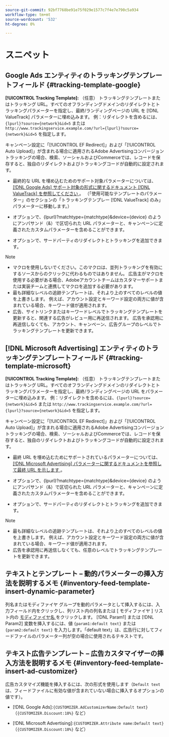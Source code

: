 ```yaml
---
source-git-commit: 92bf7768be91e75f029e1577c7f4e7e790c5a934
workflow-type: tm+mt
source-wordcount: '532'
ht-degree: 0%

---
```

# スニペット

## Google Ads エンティティのトラッキングテンプレートフィールド {#tracking-template-google}

<!-- Duplicated from include file because one file has multiple occurrences, which ExL doesn't support. -->

**[!UICONTROL Tracking Template]:** （任意） トラッキングテンプレートまたはトラッキング URL。すべてのオフランディングドメインのリダイレクトとトラッキングパラメーターを指定し、最終/ランディングページの URL を [!DNL ValueTrack] パラメーターに埋め込みます。 例：リダイレクトを含めるには、`{lpurl}?source={network}&id=5` または `http://www.trackingservice.example.com/?url={lpurl}?source={network}&id=5` を指定します。

キャンペーン設定に「[!UICONTROL EF Redirect]」および「[!UICONTROL Auto Upload]」が含まれる場合に適用されるAdobe Advertisingコンバージョントラッキングの場合、検索、ソーシャルおよびCommerceでは、レコードを保存すると、独自のリダイレクトおよびトラッキングコードが自動的に設定されます。

* 最終的な URL を埋め込むためのサポート対象パラメーターについては、[[!DNL Google Ads]  サポート対象の形式に関するドキュメント  [!DNL ValueTrack]  を参照してください ](https://support.google.com/google-ads/answer/6305348)。 （「使用可能なテンプレートのパラメーター」のセクションの「トラッキングテンプレー [!DNL ValueTrack] のみ」パラメーターに移動します。）

* オプションで、{lpurl}?matchtype={matchtype}&amp;device={device} のようにアンパサンド（&amp;）で区切られた URL パラメーターと、キャンペーンに定義されたカスタムパラメーターを含めることができます。

* オプションで、サードパーティのリダイレクトとトラッキングを追加できます。

>[!NOTE]
>
>* マクロを使用しないでください。このマクロは、並列トラッキングを有効にするソースからのクリックに代わるものではありません。 広告主がマクロを使用する必要がある場合、Adobeアカウントチームはカスタマーサポートまたは実装チームと連携してマクロを追加する必要があります。
>* 最も詳細なレベルの追跡テンプレートは、それより上のすべてのレベルの値を上書きします。 例えば、アカウント設定とキーワード設定の両方に値が含まれている場合、キーワード値が適用されます。
>* 広告、サイトリンクまたはキーワードレベルでトラッキングテンプレートを更新すると、関連する広告がレビュー用に再送信されます。 広告を承認用に再送信しなくても、アカウント、キャンペーン、広告グループのレベルでトラッキングテンプレートを更新できます。

## [!DNL Microsoft Advertising] エンティティのトラッキングテンプレートフィールド {#tracking-template-microsoft}

<!-- Search CRUD and bulk edit of Microsoft entity settings -->

**[!UICONTROL Tracking Template]:** （任意） トラッキングテンプレートまたはトラッキング URL。すべてのオフランディングドメインのリダイレクトとトラッキングパラメーターを指定し、最終/ランディングページの URL をパラメーターに埋め込みます。 例：リダイレクトを含めるには、`{lpurl}?source={network}&id=5` または `http://www.trackingservice.example.com/?url={lpurl}?source={network}&id=5` を指定します。

キャンペーン設定に「[!UICONTROL EF Redirect]」および「[!UICONTROL Auto Upload]」が含まれる場合に適用されるAdobe Advertisingコンバージョントラッキングの場合、検索、ソーシャルおよびCommerceでは、レコードを保存すると、独自のリダイレクトおよびトラッキングコードが自動的に設定されます。

* 最終 URL を埋め込むためにサポートされているパラメーターについては、[[!DNL Microsoft Advertising]  パラメーターに関するドキュメントを参照して最終 URL を示します ](https://help.ads.microsoft.com/#apex/3/en/56799)。

* オプションで、{lpurl}?matchtype={matchtype}&amp;device={device} のようにアンパサンド（&amp;）で区切られた URL パラメーターと、キャンペーンに定義されたカスタムパラメーターを含めることができます。

* オプションで、サードパーティのリダイレクトとトラッキングを追加できます。

<!-- Some entities may need additional/different notes. Try to keep this applicable to all MS entities. -->

>[!NOTE]
>
>* 最も詳細なレベルの追跡テンプレートは、それより上のすべてのレベルの値を上書きします。 例えば、アカウント設定とキーワード設定の両方に値が含まれている場合、キーワード値が適用されます。
>* 広告を承認用に再送信しなくても、任意のレベルでトラッキングテンプレートを更新できます。

## テキストとテンプレート – 動的パラメーターの挿入方法を説明するメモ {#inventory-feed-template-insert-dynamic-parameter}

列名またはモディファイヤ グループを動的パラメータとして挿入するには、入力フィールド内をクリックし、列リスト内の列名または [ モディファイヤ ] リスト内の [ モディファイヤ名 ](/help/search-social-commerce/campaign-management/inventory-feeds/modifiers-manage.md) をクリックします。 [!DNL Param1] または [!DNL Param2] 変数を挿入するには、値 `{param1:default text}` または `{param2:default text}` を入力します。「default text」は、広告行に対してフィードファイルのパラメーター列が空の場合に使用されるテキストです。

## テキスト広告テンプレート – 広告カスタマイザーの挿入方法を説明するメモ {#inventory-feed-template-insert-ad-customizer}

広告カスタマイズ機能を挿入するには、次の形式を使用します（`Default text` は、フィードファイルに有効な値が含まれていない場合に挿入するオプションの値です）。

* [!DNL Google Ads]:`{CUSTOMIZER.AdCustomizerName:Default text}` （`{CUSTOMIZER.Discount:10%}` など）

* [!DNL Microsoft Advertising]:`{CUSTOMIZER.Attribute name:Default text}` （`{CUSTOMIZER.Discount:10%}` など）
